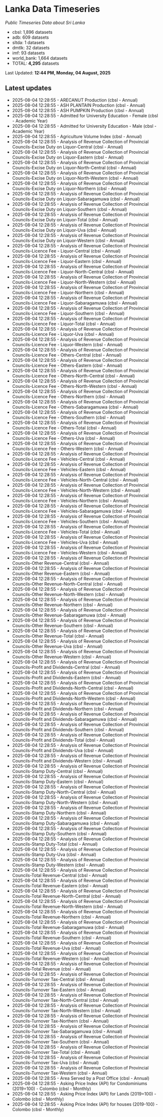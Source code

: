 # Lanka Data Timeseries
*Public Timeseries Data about Sri Lanka*

* cbsl: 1,896 datasets
* adb: 609 datasets
* sltda: 1 datasets
* dmtlk: 32 datasets
* imf: 93 datasets
* world_bank: 1,664 datasets
* TOTAL: **4,295** datasets

Last Updated: **12:44 PM, Monday, 04 August, 2025**

## Latest updates

* 2025-08-04 12:28:55 - ARECANUT Production (cbsl - Annual)
* 2025-08-04 12:28:55 - ASH PLANTAIN Production (cbsl - Annual)
* 2025-08-04 12:28:55 - ASH PUMPKIN Production (cbsl - Annual)
* 2025-08-04 12:28:55 - Admitted for University Education - Female (cbsl - Academic Year)
* 2025-08-04 12:28:55 - Admitted for University Education - Male (cbsl - Academic Year)
* 2025-08-04 12:28:55 - Agriculture Volume Index (cbsl - Annual)
* 2025-08-04 12:28:55 - Analysis of Revenue Collection of Provincial Councils-Excise Duty on Liquor-Central (cbsl - Annual)
* 2025-08-04 12:28:55 - Analysis of Revenue Collection of Provincial Councils-Excise Duty on Liquor-Eastern (cbsl - Annual)
* 2025-08-04 12:28:55 - Analysis of Revenue Collection of Provincial Councils-Excise Duty on Liquor-North-Central (cbsl - Annual)
* 2025-08-04 12:28:55 - Analysis of Revenue Collection of Provincial Councils-Excise Duty on Liquor-North-Western (cbsl - Annual)
* 2025-08-04 12:28:55 - Analysis of Revenue Collection of Provincial Councils-Excise Duty on Liquor-Northern (cbsl - Annual)
* 2025-08-04 12:28:55 - Analysis of Revenue Collection of Provincial Councils-Excise Duty on Liquor-Sabaragamuwa (cbsl - Annual)
* 2025-08-04 12:28:55 - Analysis of Revenue Collection of Provincial Councils-Excise Duty on Liquor-Southern (cbsl - Annual)
* 2025-08-04 12:28:55 - Analysis of Revenue Collection of Provincial Councils-Excise Duty on Liquor-Total (cbsl - Annual)
* 2025-08-04 12:28:55 - Analysis of Revenue Collection of Provincial Councils-Excise Duty on Liquor-Uva (cbsl - Annual)
* 2025-08-04 12:28:55 - Analysis of Revenue Collection of Provincial Councils-Excise Duty on Liquor-Western (cbsl - Annual)
* 2025-08-04 12:28:55 - Analysis of Revenue Collection of Provincial Councils-Licence Fee - Liquor-Central (cbsl - Annual)
* 2025-08-04 12:28:55 - Analysis of Revenue Collection of Provincial Councils-Licence Fee - Liquor-Eastern (cbsl - Annual)
* 2025-08-04 12:28:55 - Analysis of Revenue Collection of Provincial Councils-Licence Fee - Liquor-North-Central (cbsl - Annual)
* 2025-08-04 12:28:55 - Analysis of Revenue Collection of Provincial Councils-Licence Fee - Liquor-North-Western (cbsl - Annual)
* 2025-08-04 12:28:55 - Analysis of Revenue Collection of Provincial Councils-Licence Fee - Liquor-Northern (cbsl - Annual)
* 2025-08-04 12:28:55 - Analysis of Revenue Collection of Provincial Councils-Licence Fee - Liquor-Sabaragamuwa (cbsl - Annual)
* 2025-08-04 12:28:55 - Analysis of Revenue Collection of Provincial Councils-Licence Fee - Liquor-Southern (cbsl - Annual)
* 2025-08-04 12:28:55 - Analysis of Revenue Collection of Provincial Councils-Licence Fee - Liquor-Total (cbsl - Annual)
* 2025-08-04 12:28:55 - Analysis of Revenue Collection of Provincial Councils-Licence Fee - Liquor-Uva (cbsl - Annual)
* 2025-08-04 12:28:55 - Analysis of Revenue Collection of Provincial Councils-Licence Fee - Liquor-Western (cbsl - Annual)
* 2025-08-04 12:28:55 - Analysis of Revenue Collection of Provincial Councils-Licence Fee - Others-Central (cbsl - Annual)
* 2025-08-04 12:28:55 - Analysis of Revenue Collection of Provincial Councils-Licence Fee - Others-Eastern (cbsl - Annual)
* 2025-08-04 12:28:55 - Analysis of Revenue Collection of Provincial Councils-Licence Fee - Others-North-Central (cbsl - Annual)
* 2025-08-04 12:28:55 - Analysis of Revenue Collection of Provincial Councils-Licence Fee - Others-North-Western (cbsl - Annual)
* 2025-08-04 12:28:55 - Analysis of Revenue Collection of Provincial Councils-Licence Fee - Others-Northern (cbsl - Annual)
* 2025-08-04 12:28:55 - Analysis of Revenue Collection of Provincial Councils-Licence Fee - Others-Sabaragamuwa (cbsl - Annual)
* 2025-08-04 12:28:55 - Analysis of Revenue Collection of Provincial Councils-Licence Fee - Others-Southern (cbsl - Annual)
* 2025-08-04 12:28:55 - Analysis of Revenue Collection of Provincial Councils-Licence Fee - Others-Total (cbsl - Annual)
* 2025-08-04 12:28:55 - Analysis of Revenue Collection of Provincial Councils-Licence Fee - Others-Uva (cbsl - Annual)
* 2025-08-04 12:28:55 - Analysis of Revenue Collection of Provincial Councils-Licence Fee - Others-Western (cbsl - Annual)
* 2025-08-04 12:28:55 - Analysis of Revenue Collection of Provincial Councils-Licence Fee - Vehicles-Central (cbsl - Annual)
* 2025-08-04 12:28:55 - Analysis of Revenue Collection of Provincial Councils-Licence Fee - Vehicles-Eastern (cbsl - Annual)
* 2025-08-04 12:28:55 - Analysis of Revenue Collection of Provincial Councils-Licence Fee - Vehicles-North-Central (cbsl - Annual)
* 2025-08-04 12:28:55 - Analysis of Revenue Collection of Provincial Councils-Licence Fee - Vehicles-North-Western (cbsl - Annual)
* 2025-08-04 12:28:55 - Analysis of Revenue Collection of Provincial Councils-Licence Fee - Vehicles-Northern (cbsl - Annual)
* 2025-08-04 12:28:55 - Analysis of Revenue Collection of Provincial Councils-Licence Fee - Vehicles-Sabaragamuwa (cbsl - Annual)
* 2025-08-04 12:28:55 - Analysis of Revenue Collection of Provincial Councils-Licence Fee - Vehicles-Southern (cbsl - Annual)
* 2025-08-04 12:28:55 - Analysis of Revenue Collection of Provincial Councils-Licence Fee - Vehicles-Total (cbsl - Annual)
* 2025-08-04 12:28:55 - Analysis of Revenue Collection of Provincial Councils-Licence Fee - Vehicles-Uva (cbsl - Annual)
* 2025-08-04 12:28:55 - Analysis of Revenue Collection of Provincial Councils-Licence Fee - Vehicles-Western (cbsl - Annual)
* 2025-08-04 12:28:55 - Analysis of Revenue Collection of Provincial Councils-Other Revenue-Central (cbsl - Annual)
* 2025-08-04 12:28:55 - Analysis of Revenue Collection of Provincial Councils-Other Revenue-Eastern (cbsl - Annual)
* 2025-08-04 12:28:55 - Analysis of Revenue Collection of Provincial Councils-Other Revenue-North-Central (cbsl - Annual)
* 2025-08-04 12:28:55 - Analysis of Revenue Collection of Provincial Councils-Other Revenue-North-Western (cbsl - Annual)
* 2025-08-04 12:28:55 - Analysis of Revenue Collection of Provincial Councils-Other Revenue-Northern (cbsl - Annual)
* 2025-08-04 12:28:55 - Analysis of Revenue Collection of Provincial Councils-Other Revenue-Sabaragamuwa (cbsl - Annual)
* 2025-08-04 12:28:55 - Analysis of Revenue Collection of Provincial Councils-Other Revenue-Southern (cbsl - Annual)
* 2025-08-04 12:28:55 - Analysis of Revenue Collection of Provincial Councils-Other Revenue-Total (cbsl - Annual)
* 2025-08-04 12:28:55 - Analysis of Revenue Collection of Provincial Councils-Other Revenue-Uva (cbsl - Annual)
* 2025-08-04 12:28:55 - Analysis of Revenue Collection of Provincial Councils-Other Revenue-Western (cbsl - Annual)
* 2025-08-04 12:28:55 - Analysis of Revenue Collection of Provincial Councils-Profit and Dividends-Central (cbsl - Annual)
* 2025-08-04 12:28:55 - Analysis of Revenue Collection of Provincial Councils-Profit and Dividends-Eastern (cbsl - Annual)
* 2025-08-04 12:28:55 - Analysis of Revenue Collection of Provincial Councils-Profit and Dividends-North-Central (cbsl - Annual)
* 2025-08-04 12:28:55 - Analysis of Revenue Collection of Provincial Councils-Profit and Dividends-North-Western (cbsl - Annual)
* 2025-08-04 12:28:55 - Analysis of Revenue Collection of Provincial Councils-Profit and Dividends-Northern (cbsl - Annual)
* 2025-08-04 12:28:55 - Analysis of Revenue Collection of Provincial Councils-Profit and Dividends-Sabaragamuwa (cbsl - Annual)
* 2025-08-04 12:28:55 - Analysis of Revenue Collection of Provincial Councils-Profit and Dividends-Southern (cbsl - Annual)
* 2025-08-04 12:28:55 - Analysis of Revenue Collection of Provincial Councils-Profit and Dividends-Total (cbsl - Annual)
* 2025-08-04 12:28:55 - Analysis of Revenue Collection of Provincial Councils-Profit and Dividends-Uva (cbsl - Annual)
* 2025-08-04 12:28:55 - Analysis of Revenue Collection of Provincial Councils-Profit and Dividends-Western (cbsl - Annual)
* 2025-08-04 12:28:55 - Analysis of Revenue Collection of Provincial Councils-Stamp Duty-Central (cbsl - Annual)
* 2025-08-04 12:28:55 - Analysis of Revenue Collection of Provincial Councils-Stamp Duty-Eastern (cbsl - Annual)
* 2025-08-04 12:28:55 - Analysis of Revenue Collection of Provincial Councils-Stamp Duty-North-Central (cbsl - Annual)
* 2025-08-04 12:28:55 - Analysis of Revenue Collection of Provincial Councils-Stamp Duty-North-Western (cbsl - Annual)
* 2025-08-04 12:28:55 - Analysis of Revenue Collection of Provincial Councils-Stamp Duty-Northern (cbsl - Annual)
* 2025-08-04 12:28:55 - Analysis of Revenue Collection of Provincial Councils-Stamp Duty-Sabaragamuwa (cbsl - Annual)
* 2025-08-04 12:28:55 - Analysis of Revenue Collection of Provincial Councils-Stamp Duty-Southern (cbsl - Annual)
* 2025-08-04 12:28:55 - Analysis of Revenue Collection of Provincial Councils-Stamp Duty-Total (cbsl - Annual)
* 2025-08-04 12:28:55 - Analysis of Revenue Collection of Provincial Councils-Stamp Duty-Uva (cbsl - Annual)
* 2025-08-04 12:28:55 - Analysis of Revenue Collection of Provincial Councils-Stamp Duty-Western (cbsl - Annual)
* 2025-08-04 12:28:55 - Analysis of Revenue Collection of Provincial Councils-Total Revenue-Central (cbsl - Annual)
* 2025-08-04 12:28:55 - Analysis of Revenue Collection of Provincial Councils-Total Revenue-Eastern (cbsl - Annual)
* 2025-08-04 12:28:55 - Analysis of Revenue Collection of Provincial Councils-Total Revenue-North-Central (cbsl - Annual)
* 2025-08-04 12:28:55 - Analysis of Revenue Collection of Provincial Councils-Total Revenue-North-Western (cbsl - Annual)
* 2025-08-04 12:28:55 - Analysis of Revenue Collection of Provincial Councils-Total Revenue-Northern (cbsl - Annual)
* 2025-08-04 12:28:55 - Analysis of Revenue Collection of Provincial Councils-Total Revenue-Sabaragamuwa (cbsl - Annual)
* 2025-08-04 12:28:55 - Analysis of Revenue Collection of Provincial Councils-Total Revenue-Southern (cbsl - Annual)
* 2025-08-04 12:28:55 - Analysis of Revenue Collection of Provincial Councils-Total Revenue-Uva (cbsl - Annual)
* 2025-08-04 12:28:55 - Analysis of Revenue Collection of Provincial Councils-Total Revenue-Western (cbsl - Annual)
* 2025-08-04 12:28:55 - Analysis of Revenue Collection of Provincial Councils-Total Revenue (cbsl - Annual)
* 2025-08-04 12:28:55 - Analysis of Revenue Collection of Provincial Councils-Turnover Tax-Central (cbsl - Annual)
* 2025-08-04 12:28:55 - Analysis of Revenue Collection of Provincial Councils-Turnover Tax-Eastern (cbsl - Annual)
* 2025-08-04 12:28:55 - Analysis of Revenue Collection of Provincial Councils-Turnover Tax-North-Central (cbsl - Annual)
* 2025-08-04 12:28:55 - Analysis of Revenue Collection of Provincial Councils-Turnover Tax-North-Western (cbsl - Annual)
* 2025-08-04 12:28:55 - Analysis of Revenue Collection of Provincial Councils-Turnover Tax-Northern (cbsl - Annual)
* 2025-08-04 12:28:55 - Analysis of Revenue Collection of Provincial Councils-Turnover Tax-Sabaragamuwa (cbsl - Annual)
* 2025-08-04 12:28:55 - Analysis of Revenue Collection of Provincial Councils-Turnover Tax-Southern (cbsl - Annual)
* 2025-08-04 12:28:55 - Analysis of Revenue Collection of Provincial Councils-Turnover Tax-Total (cbsl - Annual)
* 2025-08-04 12:28:55 - Analysis of Revenue Collection of Provincial Councils-Turnover Tax-Uva (cbsl - Annual)
* 2025-08-04 12:28:55 - Analysis of Revenue Collection of Provincial Councils-Turnover Tax-Western (cbsl - Annual)
* 2025-08-04 12:28:55 - Area Served by a Post Office (cbsl - Annual)
* 2025-08-04 12:28:55 - Asking Price Index (API) for Condominiums (2019=100) - Colombo (cbsl - Monthly)
* 2025-08-04 12:28:55 - Asking Price Index (API) for Lands (2019=100) - Colombo (cbsl - Monthly)
* 2025-08-04 12:28:55 - Asking Price Index (API) for houses (2019-100) - Colombo (cbsl - Monthly)